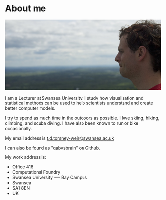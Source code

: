 
# About me

![](/images/me.jpg)

I am a Lecturer at Swansea University.  I study
how visualization and statistical methods can be used to help scientists
understand and create better computer models.

I try to spend as much time in the outdoors as possible. I love skiing,
hiking, climbing, and scuba diving.  I have also been known to run or bike
occasionally.

My email address is [t.d.torsney-weir@swansea.ac.uk](mailto:t.d.torsney-weir@swansea.ac.uk)

I can also be found
as "gabysbrain" on
[Github](<%= data.social.github %>).


My work address is:
<ul class="address">
  <li>Office 416</li>
  <li>Computational Foundry</li>
  <li>Swansea University --- Bay Campus</li>
  <li>Swansea</li>
  <li>SA1 8EN</li>
  <li>UK</li>
</ul>


